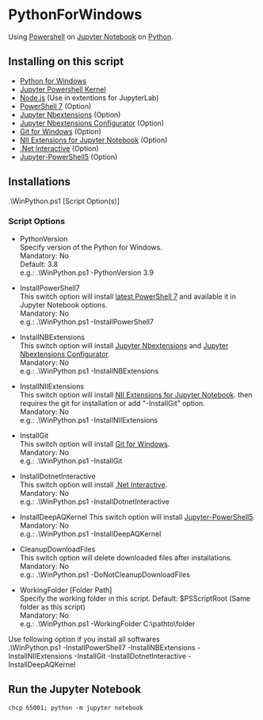 # PythonForWindows
Using [Powershell](https://github.com/PowerShell/PowerShell) on [Jupyter Notebook](https://jupyter.org/) on [Python](https://www.python.org/).

## Installing on this script
- [Python for Windows](https://www.python.org/)
- [Jupyter Powershell Kernel](https://github.com/vors/jupyter-powershell)
- [Node.js](https://nodejs.org/) (Use in extentions for JupyterLab)
- [PowerShell 7](https://github.com/PowerShell/PowerShell) (Option)
- [Jupyter Nbextensions](https://github.com/ipython-contrib/jupyter_contrib_nbextensions) (Option)
- [Jupyter Nbextensions Configurator](https://github.com/Jupyter-contrib/jupyter_nbextensions_configurator) (Option)
- [Git for Windows](https://gitforwindows.org/) (Option)
- [NII Extensions for Jupyter Notebook](https://github.com/NII-cloud-operation) (Option)
- [.Net Interactive](https://github.com/dotnet/interactive) (Option)
- [Jupyter-PowerShell5](https://github.com/DeepAQ/Jupyter-PowerShell5) (Option)

## Installations
.\WinPython.ps1 [Script Option(s)]

### Script Options
- PythonVersion  
Specify version of the Python for Windows.  
Mandatory: No  
Default: 3.8  
e.g.: .\WinPython.ps1 -PythonVersion 3.9

- InstallPowerShell7  
This switch option will install [latest PowerShell 7](https://github.com/PowerShell/PowerShell/releases/latest) and available it in Jupyter Notebook options.  
Mandatory: No  
e.g.: .\WinPython.ps1 -InstallPowerShell7

- InstallNBExtensions  
This switch option will install [Jupyter Nbextensions](https://github.com/ipython-contrib/jupyter_contrib_nbextensions) and [Jupyter Nbextensions Configurator](https://github.com/Jupyter-contrib/jupyter_nbextensions_configurator).  
Mandatory: No  
e.g.: .\WinPython.ps1 -InstallNBExtensions

- InstallNIIExtensions  
This switch option will install [NII Extensions for Jupyter Notebook](https://github.com/NII-cloud-operation). then requires the git for installation or add "-InstallGit" option.  
Mandatory: No  
e.g.: .\WinPython.ps1 -InstallNIIExtensions

- InstallGit  
This switch option will install [Git for Windows](https://gitforwindows.org/).  
Mandatory: No  
e.g.: .\WinPython.ps1 -InstallGit

- InstallDotnetInteractive  
This switch option will install [.Net Interactive](https://github.com/dotnet/interactive).  
Mandatory: No  
e.g.: .\WinPython.ps1 -InstallDotnetInteractive

- InstallDeepAQKernel
This switch option will install [Jupyter-PowerShell5](https://github.com/DeepAQ/Jupyter-PowerShell5).  
Mandatory: No  
e.g.: .\WinPython.ps1 -InstallDeepAQKernel

- CleanupDownloadFiles  
This switch option will delete downloaded files after installations.  
Mandatory: No  
e.g.: .\WinPython.ps1 -DoNotCleanupDownloadFiles

- WorkingFolder [Folder Path]  
Specify the working folder in this script.
Default: $PSScriptRoot (Same folder as this script)  
Mandatory: No  
e.g.: .\WinPython.ps1 -WorkingFolder C:\pathto\folder

Use following option if you install all softwares  
.\WinPython.ps1 -InstallPowerShell7 -InstallNBExtensions -InstallNIIExtensions -InstallGit -InstallDotnetInteractive -InstallDeepAQKernel

## Run the Jupyter Notebook
```
chcp 65001; python -m jupyter notebook
```
